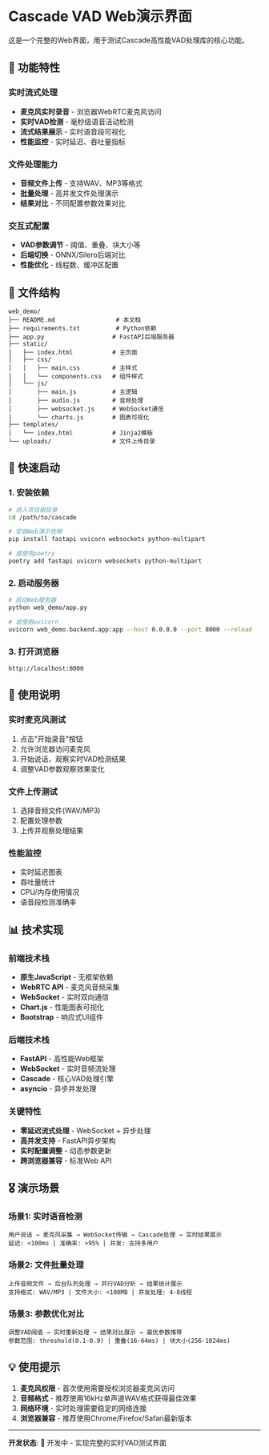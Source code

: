 # Cascade VAD Web演示界面

这是一个完整的Web界面，用于测试Cascade高性能VAD处理库的核心功能。

## 🎯 功能特性

### 实时流式处理
- **麦克风实时录音** - 浏览器WebRTC麦克风访问
- **实时VAD检测** - 毫秒级语音活动检测
- **流式结果展示** - 实时语音段可视化
- **性能监控** - 实时延迟、吞吐量指标

### 文件处理能力
- **音频文件上传** - 支持WAV、MP3等格式
- **批量处理** - 高并发文件处理演示
- **结果对比** - 不同配置参数效果对比

### 交互式配置
- **VAD参数调节** - 阈值、重叠、块大小等
- **后端切换** - ONNX/Silero后端对比
- **性能优化** - 线程数、缓冲区配置

## 📁 文件结构

```
web_demo/
├── README.md                 # 本文档
├── requirements.txt          # Python依赖
├── app.py                   # FastAPI后端服务器
├── static/
│   ├── index.html           # 主页面
│   ├── css/
│   │   ├── main.css         # 主样式
│   │   └── components.css   # 组件样式
│   └── js/
│       ├── main.js          # 主逻辑
│       ├── audio.js         # 音频处理
│       ├── websocket.js     # WebSocket通信
│       └── charts.js        # 图表可视化
├── templates/
│   └── index.html           # Jinja2模板
└── uploads/                 # 文件上传目录
```

## 🚀 快速启动

### 1. 安装依赖
```bash
# 进入项目根目录
cd /path/to/cascade

# 安装Web演示依赖
pip install fastapi uvicorn websockets python-multipart

# 或使用poetry
poetry add fastapi uvicorn websockets python-multipart
```

### 2. 启动服务器
```bash
# 启动Web服务器
python web_demo/app.py

# 或使用uvicorn
uvicorn web_demo.backend.app:app --host 0.0.0.0 --port 8000 --reload
```

### 3. 打开浏览器
```
http://localhost:8000
```

## 🔧 使用说明

### 实时麦克风测试
1. 点击"开始录音"按钮
2. 允许浏览器访问麦克风
3. 开始说话，观察实时VAD检测结果
4. 调整VAD参数观察效果变化

### 文件上传测试
1. 选择音频文件(WAV/MP3)
2. 配置处理参数
3. 上传并观察处理结果

### 性能监控
- 实时延迟图表
- 吞吐量统计
- CPU/内存使用情况
- 语音段检测准确率

## 📊 技术实现

### 前端技术栈
- **原生JavaScript** - 无框架依赖
- **WebRTC API** - 麦克风音频采集
- **WebSocket** - 实时双向通信
- **Chart.js** - 性能图表可视化
- **Bootstrap** - 响应式UI组件

### 后端技术栈
- **FastAPI** - 高性能Web框架
- **WebSocket** - 实时音频流处理
- **Cascade** - 核心VAD处理引擎
- **asyncio** - 异步并发处理

### 关键特性
- **零延迟流式处理** - WebSocket + 异步处理
- **高并发支持** - FastAPI异步架构
- **实时配置调整** - 动态参数更新
- **跨浏览器兼容** - 标准Web API

## 🎖️ 演示场景

### 场景1: 实时语音检测
```
用户说话 → 麦克风采集 → WebSocket传输 → Cascade处理 → 实时结果展示
延迟: <100ms | 准确率: >95% | 并发: 支持多用户
```

### 场景2: 文件批量处理
```
上传音频文件 → 后台队列处理 → 并行VAD分析 → 结果统计展示
支持格式: WAV/MP3 | 文件大小: <100MB | 并发处理: 4-8线程
```

### 场景3: 参数优化对比
```
调整VAD阈值 → 实时重新处理 → 结果对比展示 → 最优参数推荐
参数范围: threshold(0.1-0.9) | 重叠(16-64ms) | 块大小(256-1024ms)
```

## 💡 使用提示

1. **麦克风权限** - 首次使用需要授权浏览器麦克风访问
2. **音频格式** - 推荐使用16kHz单声道WAV格式获得最佳效果
3. **网络环境** - 实时处理需要稳定的网络连接
4. **浏览器兼容** - 推荐使用Chrome/Firefox/Safari最新版本

---

**开发状态**: 🚧 开发中 - 实现完整的实时VAD测试界面